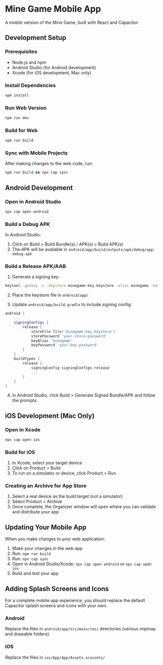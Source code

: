 # Mine Game Mobile App

A mobile version of the Mine Game, built with React and Capacitor.

## Development Setup

### Prerequisites

- Node.js and npm
- Android Studio (for Android development)
- Xcode (for iOS development, Mac only)

### Install Dependencies

```bash
npm install
```

### Run Web Version

```bash
npm run dev
```

### Build for Web

```bash
npm run build
```

### Sync with Mobile Projects

After making changes to the web code, run:

```bash
npm run build && npx cap sync
```

## Android Development

### Open in Android Studio

```bash
npx cap open android
```

### Build a Debug APK

In Android Studio:
1. Click on Build > Build Bundle(s) / APK(s) > Build APK(s)
2. The APK will be available in `android/app/build/outputs/apk/debug/app-debug.apk`

### Build a Release APK/AAB

1. Generate a signing key:
```bash
keytool -genkey -v -keystore minegame-key.keystore -alias minegame -keyalg RSA -keysize 2048 -validity 10000
```

2. Place the keystore file in `android/app/`

3. Update `android/app/build.gradle` to include signing config:
```gradle
android {
    ...
    signingConfigs {
        release {
            storeFile file('minegame-key.keystore')
            storePassword 'your-store-password'
            keyAlias 'minegame'
            keyPassword 'your-key-password'
        }
    }
    buildTypes {
        release {
            signingConfig signingConfigs.release
            ...
        }
    }
}
```

4. In Android Studio, click Build > Generate Signed Bundle/APK and follow the prompts.

## iOS Development (Mac Only)

### Open in Xcode

```bash
npx cap open ios
```

### Build for iOS

1. In Xcode, select your target device
2. Click on Product > Build
3. To run on a simulator or device, click Product > Run

### Creating an Archive for App Store

1. Select a real device as the build target (not a simulator)
2. Select Product > Archive
3. Once complete, the Organizer window will open where you can validate and distribute your app

## Updating Your Mobile App

When you make changes to your web application:

1. Make your changes in the web app
2. Run: `npm run build`
3. Run: `npx cap sync`
4. Open in Android Studio/Xcode: `npx cap open android` or `npx cap open ios`
5. Build and test your app

## Adding Splash Screens and Icons

For a complete mobile app experience, you should replace the default Capacitor splash screens and icons with your own.

### Android

Replace the files in `android/app/src/main/res/` directories (various mipmap and drawable folders).

### iOS

Replace the files in `ios/App/App/Assets.xcassets/`
